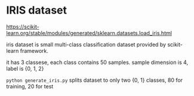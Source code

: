# IRIS dataset

https://scikit-learn.org/stable/modules/generated/sklearn.datasets.load_iris.html

iris dataset is small multi-class classification dataset provided by scikit-learn framework.

it has 3 classese, each class contains 50 samples. sample dimension is 4, label is {0, 1, 2}

`python generate_iris.py` splits dataset to only two {0, 1} classes, 80 for training, 20 for test
